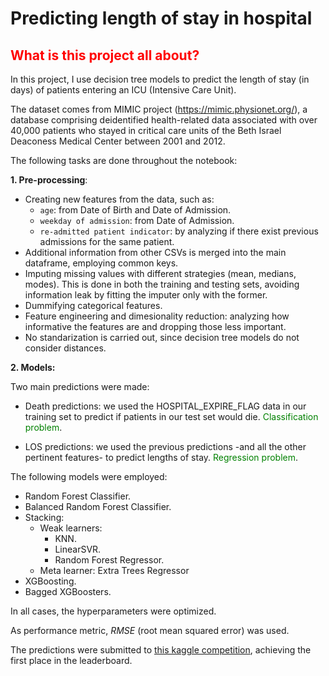 # Predicting length of stay in hospital
 ## <font color='red'>What is this project all about?</font>

In this project, I use decision tree models to predict the length of stay (in days) of patients entering an ICU (Intensive Care Unit).

The dataset comes from MIMIC project (https://mimic.physionet.org/), a database comprising deidentified health-related data associated with over 40,000 patients who stayed in critical care units of the Beth Israel Deaconess Medical Center between 2001 and 2012.

The following tasks are done throughout the notebook:

**1. Pre-processing**:
- Creating new features from the data, such as:
  - `age`: from Date of Birth and Date of Admission.
  - `weekday of admission`: from Date of Admission.
  - `re-admitted patient indicator`: by analyzing if there exist previous admissions for the same patient.
- Additional information from other CSVs is merged into the main dataframe, employing common keys.
- Imputing missing values with different strategies (mean, medians, modes). This is done in both the training and testing sets, avoiding information leak by fitting the imputer only with the former.
- Dummifying categorical features.
- Feature engineering and dimesionality reduction: analyzing how informative the features are and dropping those less important.
- No standarization is carried out, since decision tree models do not consider distances.

**2. Models:**

Two main predictions were made:

- Death predictions: we used the HOSPITAL_EXPIRE_FLAG data in our training set to predict if patients in our test set would die. <font color='green'>Classification problem</font>.

- LOS predictions: we used the previous predictions -and all the other pertinent features- to predict lengths of stay. <font color='green'>Regression problem</font>.

The following models were employed:

- Random Forest Classifier.
- Balanced Random Forest Classifier.
- Stacking:
  - Weak learners:
    - KNN.
    - LinearSVR.
    - Random Forest Regressor.
  - Meta learner: Extra Trees Regressor
- XGBoosting.
- Bagged XGBoosters.

In all cases, the hyperparameters were optimized.

As performance metric, *RMSE* (root mean squared error) was used.

The predictions were submitted to [this kaggle competition](https://www.kaggle.com/competitions/b-gse-dt-los/leaderboard), achieving the first place in the leaderboard.

